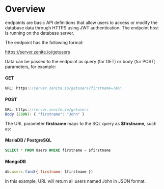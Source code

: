 # Overview

endpoints are basic API definitions that allow users to access or modify the database data through HTTPS using JWT authentication. The endpoint host is running on the database server.

The endpoint has the following format:

https://server.zenite.io/getusers

Data can be passed to the endpoint as query (for GET) or body (for POST) parameters, for example:

#### GET
```javascript
URL: https://server.zenite.io/getusers?firstname=John
```

#### POST
```javascript
URL: https://server.zenite.io/getusers
Body (JSON): { "firstname": "John" }
```

The URL parameter **firstname** maps to the SQL query as **$firstname**, such as:

#### MariaDB / PostgreSQL
```sql
SELECT * FROM Users WHERE firstname = $firstname
```

#### MongoDB
```javascript
db.users.find({ firstname: $firstname })
```

In this example, URL will return all users named John in JSON format.